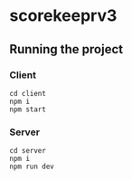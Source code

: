 # scorekeeprv3

## Running the project

### Client

```
cd client
npm i
npm start
```

### Server

```
cd server
npm i
npm run dev
```